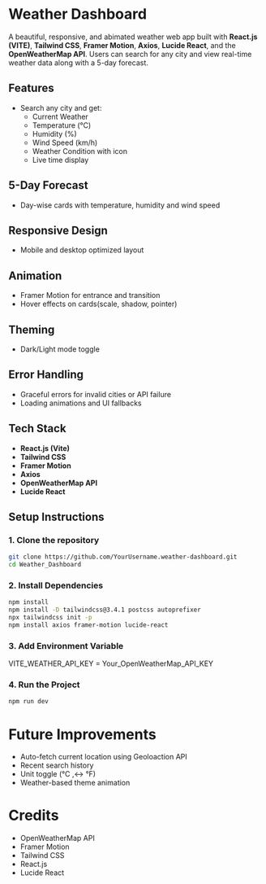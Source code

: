 # Weather Dashboard

A beautiful, responsive, and abimated weather web app built with **React.js (VITE)**, **Tailwind CSS**,  **Framer Motion**, **Axios**, **Lucide React**, and the **OpenWeatherMap API**.
Users can search for any city and view real-time weather data along with a 5-day forecast.


## Features

* Search any city and get:
    - Current Weather
    - Temperature (°C)
    - Humidity (%)
    - Wind Speed (km/h)
    - Weather Condition with icon
    - Live time display

## 5-Day Forecast
- Day-wise cards with temperature, humidity and wind speed

## Responsive Design
- Mobile and desktop optimized layout

## Animation
- Framer Motion for entrance and transition
- Hover effects on cards(scale, shadow, pointer)

## Theming
- Dark/Light mode toggle

## Error Handling
- Graceful errors for invalid cities or API failure
- Loading animations and UI fallbacks

## Tech Stack
- **React.js (Vite)**
- **Tailwind CSS**
- **Framer Motion**
- **Axios**
- **OpenWeatherMap API**
- **Lucide React**

## Setup Instructions
### 1. Clone the repository
```bash
git clone https://github.com/YourUsername.weather-dashboard.git
cd Weather_Dashboard
```

### 2. Install Dependencies
```bash
npm install
npm install -D tailwindcss@3.4.1 postcss autoprefixer
npx tailwindcss init -p
npm install axios framer-motion lucide-react
```

### 3. Add Environment Variable
VITE_WEATHER_API_KEY = Your_OpenWeatherMap_API_KEY

### 4. Run the Project
```bash
npm run dev
```
# Future Improvements
- Auto-fetch current location using Geoloaction API
- Recent search history
- Unit toggle (°C ,<-> °F)
- Weather-based theme animation

# Credits
- OpenWeatherMap API
- Framer Motion
- Tailwind CSS
- React.js
- Lucide React